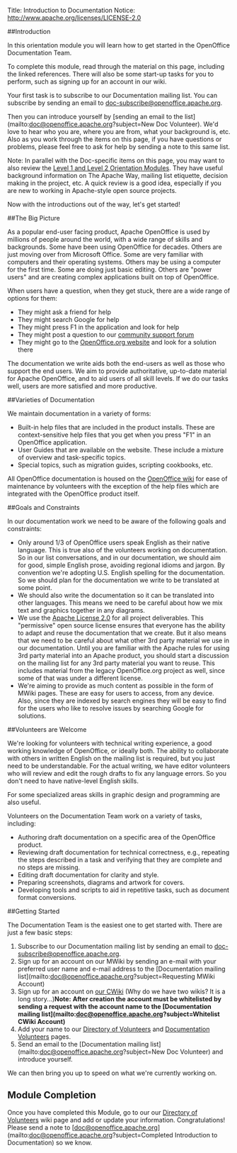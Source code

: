 Title:     Introduction to Documentation
Notice: http://www.apache.org/licenses/LICENSE-2.0

##Introduction

In this orientation module you will learn how to get started in the OpenOffice Documentation Team.

To complete this module, read through the material on this page, including the linked references. There will also be some start-up tasks for you to perform, such as signing up for an account in our wiki.

Your first task is to subscribe to our Documentation mailing list. You can subscribe by sending an email to [doc-subscribe@openoffice.apache.org](mailto:doc-subscribe@openoffice.apache.org).

Then you can introduce yourself by [sending an email to the list](mailto:doc@openoffice.apache.org?subject=New Doc Volunteer). We'd love to hear who you are, where you are from, what your background is, etc. Also as you work through the items on this page, if you have questions or problems, please feel free to ask for help by sending a note to this same list.

Note: In parallel with the Doc-specific items on this page, you may want to also review the [Level 1 and Level 2 Orientation Modules](https://openoffice.apache.org/orientation/index.html). They have useful background information on The Apache Way, mailing list etiquette, decision making in the project, etc. A quick review is a good idea, especially if you are new to working in Apache-style open source projects.

Now with the introductions out of the way, let's get started!

##The Big Picture

As a popular end-user facing product, Apache OpenOffice is used by millions of people around the world, with a wide range of skills and backgrounds. Some have been using OpenOffice for decades. Others are just moving over from Microsoft Office. Some are very familiar with computers and their operating systems. Others may be using a computer for the first time. Some are doing just basic editing. Others are "power users" and are creating complex applications built on top of OpenOffice.

When users have a question, when they get stuck, there are a wide range of options for them:

  - They might ask a friend for help
  - They might search Google for help
  - They might press F1 in the application and look for help
  - They might post a question to our [community support forum](https://forum.openoffice.org/)
  - They might go to the [OpenOffice.org website](https://www.openoffice.org) and look for a solution there

The documentation we write aids both the end-users as well as those who support the end users. We aim to provide authoritative, up-to-date material for Apache OpenOffice, and to aid users of all skill levels. If we do our tasks well, users are more satisfied and more productive.

##Varieties of Documentation

We maintain documentation in a variety of forms:

  - Built-in help files that are included in the product installs. These are context-sensitive help files that you get when you press "F1" in an OpenOffice application.
  - User Guides that are available on the website. These include a mixture of overview and task-specific topics.
  - Special topics, such as migration guides, scripting cookbooks, etc.

All OpenOffice documentation is housed on the [OpenOffice wiki](https://wiki.openoffice.org/wiki/Documentation) for ease of maintenance by volunteers with the exception of the help files which are integrated with the OpenOffice product itself.

##Goals and Constraints

In our documentation work we need to be aware of the following goals and constraints:

  - Only around 1/3 of OpenOffice users speak English as their native language. This is true also of the volunteers working on documentation. So in our list conversations, and in our documentation, we should aim for good, simple English prose, avoiding regional idioms and jargon. By convention we're adopting U.S. English spelling for the documentation. So we should plan for the documentation we write to be translated at some point.
  - We should also write the documentation so it can be translated into other languages. This means we need to be careful about how we mix text and graphics together in any diagrams.
  - We use the [Apache License 2.0](https://www.apache.org/licenses/LICENSE-2.0.html) for all project deliverables. This "permissive" open source license ensures that everyone has the ability to adapt and reuse the documentation that we create. But it also means that we need to be careful about what other 3rd party material we use in our documentation. Until you are familiar with the Apache rules for using 3rd party material into an Apache product, you should start a discussion on the mailing list for any 3rd party material you want to reuse. This includes material from the legacy OpenOffice.org project as well, since some of that was under a different license.
  - We're aiming to provide as much content as possible in the form of MWiki pages. These are easy for users to access, from any device. Also, since they are indexed by search engines they will be easy to find for the users who like to resolve issues by searching Google for solutions.

##Volunteers are Welcome

We're looking for volunteers with technical writing experience, a good working knowledge of OpenOffice, or ideally both. The ability to collaborate with others in written English on the mailing list is required, but you just need to be understandable. For the actual writing, we have editor volunteers who will review and edit the rough drafts to fix any language errors. So you don't need to have native-level English skills.

For some specialized areas skills in graphic design and programming are also useful.

Volunteers on the Documentation Team work on a variety of tasks, including:

  - Authoring draft documentation on a specific area of the OpenOffice product.
  - Reviewing draft documentation for technical correctness, e.g., repeating the steps described in a task and verifying that they are complete and no steps are missing.
  - Editing draft documentation for clarity and style.
  - Preparing screenshots, diagrams and artwork for covers.
  - Developing tools and scripts to aid in repetitive tasks, such as document format conversions.

##Getting Started

The Documentation Team is the easiest one to get started with. There are just a few basic steps:

1. Subscribe to our Documentation mailing list by sending an email to [doc-subscribe@openoffice.apache.org](mailto:doc-subscribe@openoffice.apache.org).
1. Sign up for an account on our MWiki by sending an e-mail with your preferred user name and e-mail address to the [Documentation mailing list](mailto:doc@openoffice.apache.org?subject=Requesting MWiki Account)
1. Sign up for an account on [our CWiki](https://cwiki.apache.org/confluence/display/OOOUSERS/Wiki+Home) (Why do we have two wikis? It is a long story...)**Note:** **After creation the account must be whitelisted by sending a request with the account name to the [Documentation mailing list](mailto:doc@openoffice.apache.org?subject=Whitelist CWiki Account)**
1. Add your name to our [Directory of Volunteers](https://cwiki.apache.org/confluence/display/OOOUSERS/Directory+of+Volunteers) and
[Documentation Volunteers](https://cwiki.apache.org/confluence/display/OOOUSERS/Documentation+Volunteers) pages.
1. Send an email to the [Documentation mailing list](mailto:doc@openoffice.apache.org?subject=New Doc Volunteer) and introduce yourself.

We can then bring you up to speed on what we're currently working on.

## Module Completion

Once you have completed this Module, go to our our [Directory of Volunteers](https://cwiki.apache.org/confluence/display/OOOUSERS/Directory+of+Volunteers) wiki page and add or update your information. Congratulations! Please send a note to [doc@openoffice.apache.org](mailto:doc@openoffice.apache.org?subject=Completed Introduction to Documentation) so we know.
